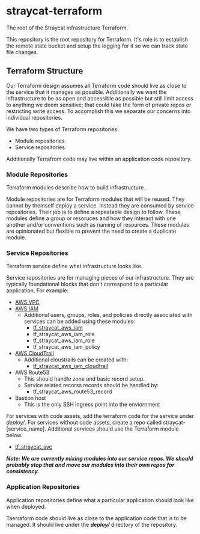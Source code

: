 # straycat-terraform

The root of the Straycat infrastructure Terraform.

This repository is the root repository for Terraform.  It's role is to establish the remote state bucket and setup the logging for it so we can track state file changes.

## Terraform Structure
Our Terraform design assumes all Terraform code should live as close to the service that it manages as possible.  Additionally we want the infrastructure to be as open and accessible as possible but still limit access to anything we deem sensitive; that could take the form of private repos or restricting write access.  To accomplish this we separate our concerns into individual repositories.

We have two types of Terraform repositories:
* Module repositories
* Service repositories

Additionally Terrafrom code may live within an application code repository.

### Module Repositories
Terraform modules describe how to build infrastructure.

Module repositories are for Terraform modules that will be reused.  They cannot by themself deploy a service.  Instead they are consumed by service repositories.  Their job is to define a repeatable design to follow.  These modules define a group or resoruces and how they interact with one another and/or conventions such as naming of resources.  These modules are opinionated but flexible ro prevent the need to create a duplicate module.

### Service Repositories
Terraform service define what infrastructure looks like.

Service repositories are for managing pieces of our infrastructure.  They are typically foundational blocks that don't correspond to a particular application.  For example:
* [AWS VPC](https://github.com/tmclaugh/straycat-terraform-aws-vpc)
* [AWS IAM](https://github.com/tmclaugh/straycat-terraform-aws-iam)
  * Additional users, groups, roles, and policies directly associated with services can be added using these modules:
    * [tf_straycat_aws_iam](https://github.com/tmclaugh/tf_straycat_aws_iam_user)
    * tf_straycat_aws_iam_role
    * tf_straycat_aws_iam_role
    * tf_straycat_aws_iam_policy
* [AWS CloudTrail](https://github.com/tmclaugh/straycat-terraform-aws-cloudtrail)
  * Additional cloustrails can be created with:
    * [tf_straycat_aws_iam_cloudtrail](https://github.com/tmclaugh/tf_straycat_aws_iam_cloudtrail)
* AWS Route53
  * This should handle zone and basic record setup.
  * Service related recorss records should be handled by:
    * tf_straycat_aws_route53_record
* Bastion host
  * This is the only SSH ingress point into the enviornment

For services with code assets, add the terraform code for the service under _deploy/_.  For services without code assets, create a repo called straycat-[service_name].  Additional services should use the Terraform module below.
* [tf_straycat_svc](https://github.com/tmclaugh/tf_straycat_svc)

___Note: We are currently mixing modules into our service repos.  We should probably stop that and move our modules into their own repos for consistency.___

### Application Repositories
Application repositories define what a particular application should look like when deployed.

Taerraform code should live as close to the application code that is to be managed.  It should live under the ___deploy/___ directory of the repository.

